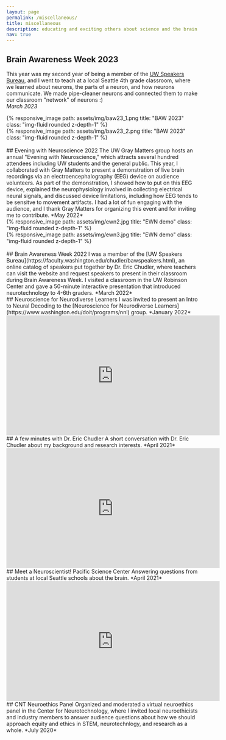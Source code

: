 ```yaml
---
layout: page
permalink: /miscellaneous/
title: miscellaneous
description: educating and exciting others about science and the brain
nav: true
---
```

## Brain Awareness Week 2023
This year was my second year of being a member of the [UW Speakers Bureau](https://faculty.washington.edu/chudler/bawspeakers.html), and I went to teach at a local Seattle 4th grade classroom, where we learned about neurons, the parts of a neuron, and how neurons communicate. We made pipe-cleaner neurons and connected them to make our classroom "network" of neurons :)  
*March 2023*

<div class="row">
    <div class="col-sm mt-3 mt-md-0">
        {% responsive_image path: assets/img/baw23_1.png title: "BAW 2023" class: "img-fluid rounded z-depth-1" %}
    </div>
    <div class="col-sm mt-3 mt-md-0">
        {% responsive_image path: assets/img/baw23_2.png title: "BAW 2023" class: "img-fluid rounded z-depth-1" %}
    </div>
</div>

<br>
## Evening with Neuroscience 2022
The UW Gray Matters group hosts an annual "Evening with Neuroscience," which attracts several hundred attendees including UW students and the general public. This year, I collaborated with Gray Matters to present a demonstration of live brain recordings via an electroencephalography (EEG) device on audience volunteers. As part of the demonstration, I showed how to put on this EEG device, explained the neurophysiology involved in collecting electrical neural signals, and discussed device limitations, including how EEG tends to be sensitve to movement artifacts. I had a lot of fun engaging with the audience, and I thank Gray Matters for organizing this event and for inviting me to contribute.  
*May 2022*

<div class="row">
    <div class="col-sm mt-3 mt-md-0">
        {% responsive_image path: assets/img/ewn2.jpg title: "EWN demo" class: "img-fluid rounded z-depth-1" %}
    </div>
    <div class="col-sm mt-3 mt-md-0">
        {% responsive_image path: assets/img/ewn3.jpg title: "EWN demo" class: "img-fluid rounded z-depth-1" %}
    </div>
</div>

<br>
## Brain Awareness Week 2022
I was a member of the [UW Speakers Bureau](https://faculty.washington.edu/chudler/bawspeakers.html), an online catalog of speakers put together by Dr. Eric Chudler, where teachers can visit the website and request speakers to present in their classroom during Brain Awareness Week. I visited a classroom in the UW Robinson Center and gave a 50-minute interactive presentation that introduced neurotechnology to 4-6th graders.  
*March 2022*

<br>
## Neuroscience for Neurodiverse Learners
I was invited to present an Intro to Neural Decoding to the [Neuroscience for Neurodiverse Learners](https://www.washington.edu/doit/programs/nnl) group.  
*January 2022*

<iframe width="560" height="315" 
src="https://www.youtube.com/embed/Y204-ZamVqI" 
frameborder="0" 
allow="accelerometer; autoplay; clipboard-write; encrypted-media; gyroscope; picture-in-picture" allowfullscreen=""></iframe>

<br>
## A few minutes with Dr. Eric Chudler
A short conversation with Dr. Eric Chudler about my background and research interests.  
*April 2021*

<iframe width="560" height="315" 
src="https://www.youtube.com/embed/ddBwW74bv6w" 
frameborder="0" 
allow="accelerometer; autoplay; clipboard-write; encrypted-media; gyroscope; picture-in-picture" allowfullscreen></iframe>

<br>
## Meet a Neuroscientist! Pacific Science Center
Answering questions from students at local Seattle schools about the brain.  
*April 2021*

<iframe width="560" height="315" 
src="https://www.youtube.com/embed/7WwiESwbw_8" 
frameborder="0" 
allow="accelerometer; autoplay; clipboard-write; encrypted-media; gyroscope; picture-in-picture" allowfullscreen></iframe>


<br>
## CNT Neuroethics Panel
Organized and moderated a virtual neuroethics panel in the Center for Neurotechnology, where I invited local neuroethicists and industry members to answer audience questions about how we should approach equity and ethics in STEM, neurotechnlogy, and research as a whole.   
*July 2020*
